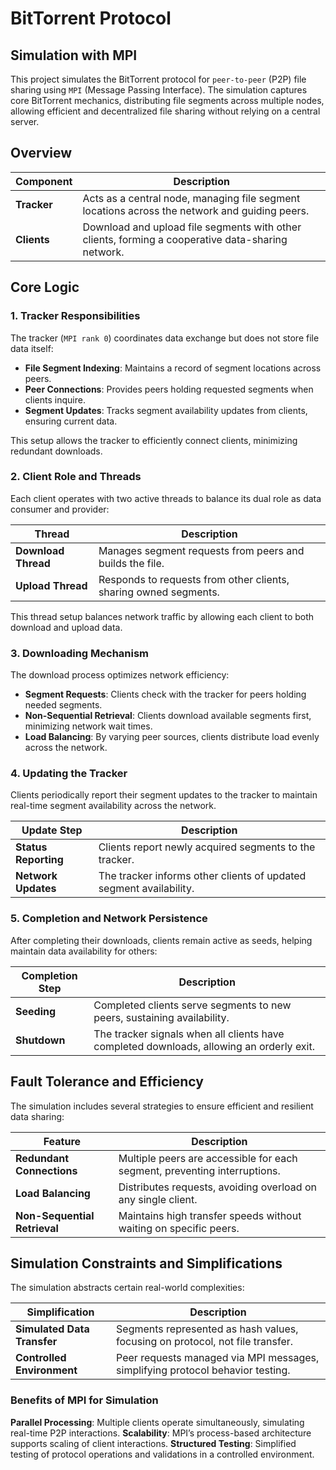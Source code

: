 # BitTorrent Protocol

## Simulation with MPI

This project simulates the BitTorrent protocol for `peer-to-peer` (P2P) file sharing using `MPI` (Message Passing Interface). The simulation captures core BitTorrent mechanics, distributing file segments across multiple nodes, allowing efficient and decentralized file sharing without relying on a central server.

## Overview

| Component   | Description                                                                                     |
|-------------|-------------------------------------------------------------------------------------------------|
| **Tracker** | Acts as a central node, managing file segment locations across the network and guiding peers.   |
| **Clients** | Download and upload file segments with other clients, forming a cooperative data-sharing network.|

## Core Logic

### 1. Tracker Responsibilities

The tracker (`MPI rank 0`) coordinates data exchange but does not store file data itself:

- **File Segment Indexing**: Maintains a record of segment locations across peers.
- **Peer Connections**: Provides peers holding requested segments when clients inquire.
- **Segment Updates**: Tracks segment availability updates from clients, ensuring current data.

This setup allows the tracker to efficiently connect clients, minimizing redundant downloads.

### 2. Client Role and Threads

Each client operates with two active threads to balance its dual role as data consumer and provider:

| Thread             | Description                                                                                     |
|--------------------|-------------------------------------------------------------------------------------------------|
| **Download Thread** | Manages segment requests from peers and builds the file.                                       |
| **Upload Thread**   | Responds to requests from other clients, sharing owned segments.                               |

This thread setup balances network traffic by allowing each client to both download and upload data.

### 3. Downloading Mechanism

The download process optimizes network efficiency:

- **Segment Requests**: Clients check with the tracker for peers holding needed segments.
- **Non-Sequential Retrieval**: Clients download available segments first, minimizing network wait times.
- **Load Balancing**: By varying peer sources, clients distribute load evenly across the network.

### 4. Updating the Tracker

Clients periodically report their segment updates to the tracker to maintain real-time segment availability across the network.

| Update Step         | Description                                                                                   |
|---------------------|-----------------------------------------------------------------------------------------------|
| **Status Reporting**| Clients report newly acquired segments to the tracker.                                        |
| **Network Updates** | The tracker informs other clients of updated segment availability.                            |

### 5. Completion and Network Persistence

After completing their downloads, clients remain active as seeds, helping maintain data availability for others:

| Completion Step     | Description                                                                                   |
|---------------------|-----------------------------------------------------------------------------------------------|
| **Seeding**         | Completed clients serve segments to new peers, sustaining availability.                       |
| **Shutdown**        | The tracker signals when all clients have completed downloads, allowing an orderly exit.      |

## Fault Tolerance and Efficiency

The simulation includes several strategies to ensure efficient and resilient data sharing:

| Feature                | Description                                                                              |
|------------------------|------------------------------------------------------------------------------------------|
| **Redundant Connections** | Multiple peers are accessible for each segment, preventing interruptions.             |
| **Load Balancing**        | Distributes requests, avoiding overload on any single client.                         |
| **Non-Sequential Retrieval** | Maintains high transfer speeds without waiting on specific peers.                   |

## Simulation Constraints and Simplifications

The simulation abstracts certain real-world complexities:

| Simplification         | Description                                                                              |
|------------------------|------------------------------------------------------------------------------------------|
| **Simulated Data Transfer** | Segments represented as hash values, focusing on protocol, not file transfer.       |
| **Controlled Environment**  | Peer requests managed via MPI messages, simplifying protocol behavior testing.      |

### Benefits of MPI for Simulation

**Parallel Processing**: Multiple clients operate simultaneously, simulating real-time P2P interactions.
**Scalability**: MPI’s process-based architecture supports scaling of client interactions.
**Structured Testing**: Simplified testing of protocol operations and validations in a controlled environment.
